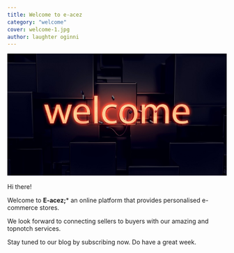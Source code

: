 ```yaml
---
title: Welcome to e-acez
category: "welcome"
cover: welcome-1.jpg
author: laughter oginni
---
```

![What is e-acez all about](welcome-2.jpg)

Hi there! 

Welcome to **E-acez;*** an online platform that provides personalised e-commerce stores.

We look forward to connecting sellers to buyers with our amazing and topnotch services.

Stay tuned to our blog by subscribing now. Do have a great week.
